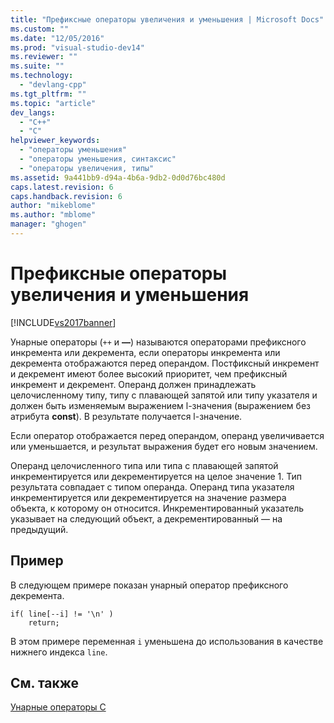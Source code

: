 ```yaml
---
title: "Префиксные операторы увеличения и уменьшения | Microsoft Docs"
ms.custom: ""
ms.date: "12/05/2016"
ms.prod: "visual-studio-dev14"
ms.reviewer: ""
ms.suite: ""
ms.technology: 
  - "devlang-cpp"
ms.tgt_pltfrm: ""
ms.topic: "article"
dev_langs: 
  - "C++"
  - "C"
helpviewer_keywords: 
  - "операторы уменьшения"
  - "операторы уменьшения, синтаксис"
  - "операторы увеличения, типы"
ms.assetid: 9a441bb9-d94a-4b6a-9db2-0d0d76bc480d
caps.latest.revision: 6
caps.handback.revision: 6
author: "mikeblome"
ms.author: "mblome"
manager: "ghogen"
---
```

# Префиксные операторы увеличения и уменьшения
[!INCLUDE[vs2017banner](../assembler/inline/includes/vs2017banner.md)]

Унарные операторы \(`++` и **––**\) называются операторами префиксного инкремента или декремента, если операторы инкремента или декремента отображаются перед операндом.  Постфиксный инкремент и декремент имеют более высокий приоритет, чем префиксный инкремент и декремент.  Операнд должен принадлежать целочисленному типу, типу с плавающей запятой или типу указателя и должен быть изменяемым выражением l\-значения \(выражением без атрибута **const**\).  В результате получается l\-значение.  
  
 Если оператор отображается перед операндом, операнд увеличивается или уменьшается, и результат выражения будет его новым значением.  
  
 Операнд целочисленного типа или типа с плавающей запятой инкрементируется или декрементируется на целое значение 1.  Тип результата совпадает с типом операнда.  Операнд типа указателя инкрементируется или декрементируется на значение размера объекта, к которому он относится.  Инкрементированный указатель указывает на следующий объект, а декрементированный — на предыдущий.  
  
## Пример  
 В следующем примере показан унарный оператор префиксного декремента.  
  
```  
if( line[--i] != '\n' )  
    return;  
```  
  
 В этом примере переменная `i` уменьшена до использования в качестве нижнего индекса `line`.  
  
## См. также  
 [Унарные операторы C](../c-language/c-unary-operators.md)
